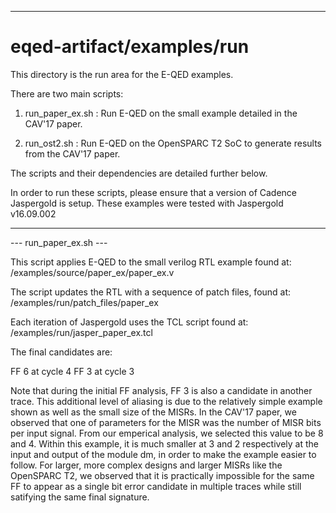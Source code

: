 

-------------------------------------------------------------------------------

# eqed-artifact/examples/run

This directory is the run area for the E-QED examples.

There are two main scripts:

1) run_paper_ex.sh : Run E-QED on the small example detailed in
                     the CAV'17 paper.

2) run_ost2.sh     : Run E-QED on the OpenSPARC T2 SoC to generate 
                     results from the CAV'17 paper.

The scripts and their dependencies are detailed further below.

In order to run these scripts, please ensure that a version of Cadence
Jaspergold is setup. These examples were tested with Jaspergold v16.09.002 

-------------------------------------------------------------------------------

--- run_paper_ex.sh ---

This script applies E-QED to the small verilog RTL example found at:
   /examples/source/paper_ex/paper_ex.v

The script updates the RTL with a sequence of patch files, found at:
   /examples/run/patch_files/paper_ex

Each iteration of Jaspergold uses the TCL script found at:
   /examples/run/jasper_paper_ex.tcl

The final candidates are:

FF 6 at cycle 4
FF 3 at cycle 3

Note that during the initial FF analysis, FF 3 is also a candidate in another 
trace. This additional level of aliasing is due to the relatively simple example shown
as well as the small size of the MISRs. In the CAV'17 paper, we observed that one of 
parameters for the MISR was the number of MISR bits per input signal. From our emperical 
analysis, we selected this value to be 8 and 4. Within this example, it is much smaller 
at 3 and 2 respectively at the input and output of the module dm, in order to make the
example easier to follow. For larger, more complex designs and larger MISRs like the 
OpenSPARC T2, we observed that it is practically impossible for the same FF to appear as
a single bit error candidate in multiple traces while still satifying the same final 
signature. 




